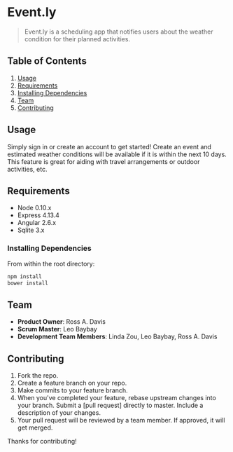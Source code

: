 # Event.ly

> Event.ly is a scheduling app that notifies users about the weather condition for their planned activities.


## Table of Contents

1. [Usage](#Usage)
1. [Requirements](#Requirements)
1. [Installing Dependencies](#installing-dependencies)
1. [Team](#Team)
1. [Contributing](#Contributing)

## Usage

Simply sign in or create an account to get started!  Create an event and estimated weather conditions will be available if it is within the next 10 days.  This feature is great for aiding with travel arrangements or outdoor activities, etc.


## Requirements

- Node 0.10.x
- Express 4.13.4
- Angular 2.6.x
- Sqlite 3.x


### Installing Dependencies

From within the root directory:

```sh
npm install
bower install
```
## Team

  - __Product Owner__: Ross A. Davis
  - __Scrum Master__: Leo Baybay
  - __Development Team Members__: Linda Zou, Leo Baybay, Ross A. Davis

## Contributing

1. Fork the repo.
1. Create a feature branch on your repo.
1. Make commits to your feature branch.
1. When you've completed your feature, rebase upstream changes into your branch. Submit a [pull request] directly to master. Include a description of your changes.
1. Your pull request will be reviewed by a team member. If approved, it will get merged.

Thanks for contributing!